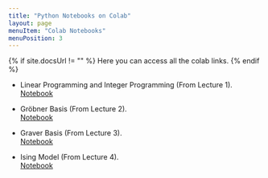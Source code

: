```yaml
---
title: "Python Notebooks on Colab"
layout: page
menuItem: "Colab Notebooks"
menuPosition: 3
---
```

{% if site.docsUrl != "" %}
Here you can access all the colab links.
{% endif %}

- Linear Programming and Integer Programming (From Lecture 1).<br> 
[Notebook](https://colab.research.google.com/github/bernalde/QuIP/blob/master/notebooks/Notebook%201%20-%20LP%20and%20IP.ipynb)

- Gr&ouml;bner Basis (From Lecture 2).<br> 
[Notebook](https://colab.research.google.com/github/bernalde/QuIP/blob/master/notebooks/Notebook%202%20-%20Groebner%20basis.ipynb)

- Graver Basis (From Lecture 3).<br> 
[Notebook](https://colab.research.google.com/github/bernalde/QuIP/blob/master/notebooks/Notebook%203%20-%20Graver%20basis.ipynb)

- Ising Model (From Lecture 4).<br> 
[Notebook](https://colab.research.google.com/github/bernalde/QuIP/blob/master/notebooks/Notebook%204%20-%20Ising%20Model.ipynb)

